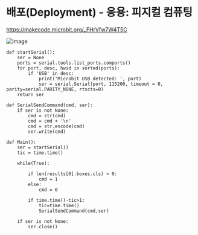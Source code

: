 # 배포(Deployment) - 응용: 피지컬 컴퓨팅

https://makecode.microbit.org/_FHrVfw7W4T5C

![image](https://github.com/user-attachments/assets/2de7154a-a11c-49a7-8b5b-c40dad0e9957)


```
def startSerial():
    ser = None
    ports = serial.tools.list_ports.comports()
    for port, desc, hwid in sorted(ports):
        if 'USB' in desc:
            print('Microbit USB detected: ', port)
            ser = serial.Serial(port, 115200, timeout = 0, parity=serial.PARITY_NONE, rtscts=0)
    return ser

def SerialSendCommand(cmd, ser):
    if ser is not None:
        cmd = str(cmd)
        cmd = cmd + '\n'
        cmd = str.encode(cmd)
        ser.write(cmd)

def Main():
    ser = startSerial()
    tic = time.time()

    while(True):

        if len(results[0].boxes.cls) > 0:
            cmd = 1
        else:
            cmd = 0

        if time.time()-tic>1:
            tic=time.time()
            SerialSendCommand(cmd,ser)

    if ser is not None:
        ser.close()
 
```
